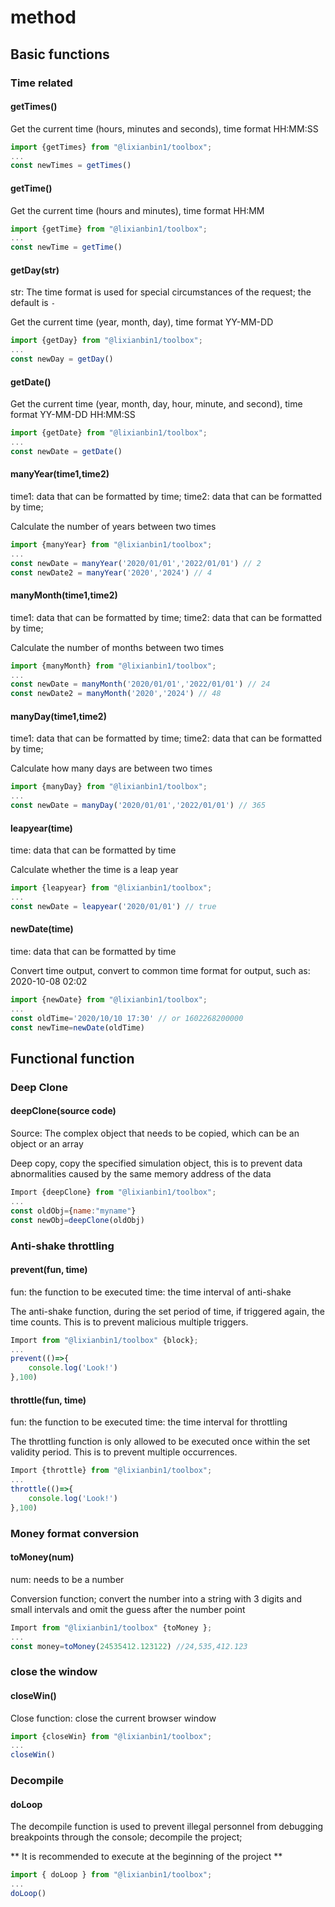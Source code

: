 # method

## Basic functions

### Time related

#### getTimes()

Get the current time (hours, minutes and seconds), time format HH:MM:SS

```js
import {getTimes} from "@lixianbin1/toolbox";
...
const newTimes = getTimes()
```

#### getTime()

Get the current time (hours and minutes), time format HH:MM

```js
import {getTime} from "@lixianbin1/toolbox";
...
const newTime = getTime()
```

#### getDay(str)

str: The time format is used for special circumstances of the request; the default is `-`

Get the current time (year, month, day), time format YY-MM-DD

```js
import {getDay} from "@lixianbin1/toolbox";
...
const newDay = getDay()
```

#### getDate()

Get the current time (year, month, day, hour, minute, and second), time format YY-MM-DD HH:MM:SS

```js
import {getDate} from "@lixianbin1/toolbox";
...
const newDate = getDate()
```

#### manyYear(time1,time2)

time1: data that can be formatted by time; time2: data that can be formatted by time;

Calculate the number of years between two times

```js
import {manyYear} from "@lixianbin1/toolbox";
...
const newDate = manyYear('2020/01/01','2022/01/01') // 2
const newDate2 = manyYear('2020','2024') // 4
```

#### manyMonth(time1,time2)

time1: data that can be formatted by time; time2: data that can be formatted by time;

Calculate the number of months between two times

```js
import {manyMonth} from "@lixianbin1/toolbox";
...
const newDate = manyMonth('2020/01/01','2022/01/01') // 24
const newDate2 = manyMonth('2020','2024') // 48
```

#### manyDay(time1,time2)

time1: data that can be formatted by time; time2: data that can be formatted by time;

Calculate how many days are between two times

```js
import {manyDay} from "@lixianbin1/toolbox";
...
const newDate = manyDay('2020/01/01','2022/01/01') // 365
```

#### leapyear(time)

time: data that can be formatted by time

Calculate whether the time is a leap year

```js
import {leapyear} from "@lixianbin1/toolbox";
...
const newDate = leapyear('2020/01/01') // true
```

#### newDate(time)

time: data that can be formatted by time

Convert time output, convert to common time format for output, such as: 2020-10-08 02:02

```js
import {newDate} from "@lixianbin1/toolbox";
...
const oldTime='2020/10/10 17:30' // or 1602268200000
const newTime=newDate(oldTime)
```

## Functional function

### Deep Clone

#### deepClone(source code)

Source: The complex object that needs to be copied, which can be an object or an array

Deep copy, copy the specified simulation object, this is to prevent data abnormalities caused by the same memory address of the data

```js
Import {deepClone} from "@lixianbin1/toolbox";
...
const oldObj={name:"myname"}
const newObj=deepClone(oldObj)
```

### Anti-shake throttling

#### prevent(fun, time)

fun: the function to be executed time: the time interval of anti-shake

The anti-shake function, during the set period of time, if triggered again, the time counts. This is to prevent malicious multiple triggers.
```js
Import from "@lixianbin1/toolbox" {block};
...
prevent(()=>{
    console.log('Look!')
},100)
```

#### throttle(fun, time)

fun: the function to be executed time: the time interval for throttling

The throttling function is only allowed to be executed once within the set validity period. This is to prevent multiple occurrences.
```js
Import {throttle} from "@lixianbin1/toolbox";
...
throttle(()=>{
    console.log('Look!')
},100)
```

### Money format conversion

#### toMoney(num)

num: needs to be a number

Conversion function; convert the number into a string with 3 digits and small intervals and omit the guess after the number point

```js
Import from "@lixianbin1/toolbox" {toMoney };
...
const money=toMoney(24535412.123122) //24,535,412.123
```

### close the window

#### closeWin()

Close function: close the current browser window

```js
import {closeWin} from "@lixianbin1/toolbox";
...
closeWin()
```

### Decompile

#### doLoop

The decompile function is used to prevent illegal personnel from debugging breakpoints through the console; decompile the project;

** It is recommended to execute at the beginning of the project **

````js
import { doLoop } from "@lixianbin1/toolbox";
...
doLoop()
````